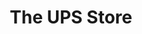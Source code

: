 ---
title: "The UPS Store"
url: /saint-petersburg/the-ups-store-roosevelt-boulevard-north/
shop: copyshop
---